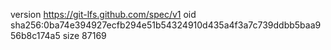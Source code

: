 version https://git-lfs.github.com/spec/v1
oid sha256:0ba74e394927ecfb294e51b54324910d435a4f3a7c739ddbb5baa956b8c174a5
size 87169
